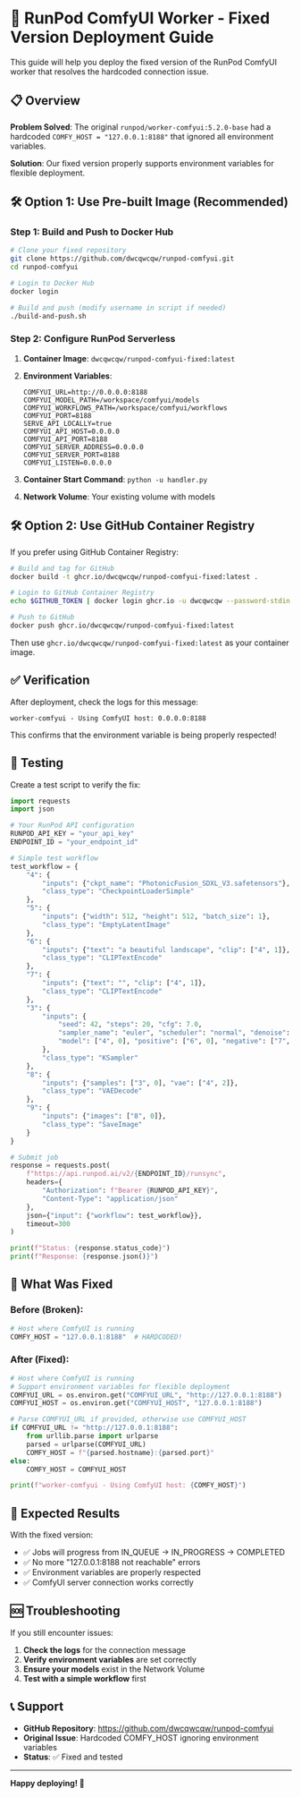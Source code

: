 # 🚀 RunPod ComfyUI Worker - Fixed Version Deployment Guide

This guide will help you deploy the fixed version of the RunPod ComfyUI worker that resolves the hardcoded connection issue.

## 📋 Overview

**Problem Solved**: The original `runpod/worker-comfyui:5.2.0-base` had a hardcoded `COMFY_HOST = "127.0.0.1:8188"` that ignored all environment variables.

**Solution**: Our fixed version properly supports environment variables for flexible deployment.

## 🛠️ Option 1: Use Pre-built Image (Recommended)

### Step 1: Build and Push to Docker Hub

```bash
# Clone your fixed repository
git clone https://github.com/dwcqwcqw/runpod-comfyui.git
cd runpod-comfyui

# Login to Docker Hub
docker login

# Build and push (modify username in script if needed)
./build-and-push.sh
```

### Step 2: Configure RunPod Serverless

1. **Container Image**: `dwcqwcqw/runpod-comfyui-fixed:latest`

2. **Environment Variables**:
   ```
   COMFYUI_URL=http://0.0.0.0:8188
   COMFYUI_MODEL_PATH=/workspace/comfyui/models
   COMFYUI_WORKFLOWS_PATH=/workspace/comfyui/workflows
   COMFYUI_PORT=8188
   SERVE_API_LOCALLY=true
   COMFYUI_API_HOST=0.0.0.0
   COMFYUI_API_PORT=8188
   COMFYUI_SERVER_ADDRESS=0.0.0.0
   COMFYUI_SERVER_PORT=8188
   COMFYUI_LISTEN=0.0.0.0
   ```

3. **Container Start Command**: `python -u handler.py`

4. **Network Volume**: Your existing volume with models

## 🛠️ Option 2: Use GitHub Container Registry

If you prefer using GitHub Container Registry:

```bash
# Build and tag for GitHub
docker build -t ghcr.io/dwcqwcqw/runpod-comfyui-fixed:latest .

# Login to GitHub Container Registry
echo $GITHUB_TOKEN | docker login ghcr.io -u dwcqwcqw --password-stdin

# Push to GitHub
docker push ghcr.io/dwcqwcqw/runpod-comfyui-fixed:latest
```

Then use `ghcr.io/dwcqwcqw/runpod-comfyui-fixed:latest` as your container image.

## ✅ Verification

After deployment, check the logs for this message:
```
worker-comfyui - Using ComfyUI host: 0.0.0.0:8188
```

This confirms that the environment variable is being properly respected!

## 🧪 Testing

Create a test script to verify the fix:

```python
import requests
import json

# Your RunPod API configuration
RUNPOD_API_KEY = "your_api_key"
ENDPOINT_ID = "your_endpoint_id"

# Simple test workflow
test_workflow = {
    "4": {
        "inputs": {"ckpt_name": "PhotonicFusion_SDXL_V3.safetensors"},
        "class_type": "CheckpointLoaderSimple"
    },
    "5": {
        "inputs": {"width": 512, "height": 512, "batch_size": 1},
        "class_type": "EmptyLatentImage"
    },
    "6": {
        "inputs": {"text": "a beautiful landscape", "clip": ["4", 1]},
        "class_type": "CLIPTextEncode"
    },
    "7": {
        "inputs": {"text": "", "clip": ["4", 1]},
        "class_type": "CLIPTextEncode"
    },
    "3": {
        "inputs": {
            "seed": 42, "steps": 20, "cfg": 7.0,
            "sampler_name": "euler", "scheduler": "normal", "denoise": 1.0,
            "model": ["4", 0], "positive": ["6", 0], "negative": ["7", 0], "latent_image": ["5", 0]
        },
        "class_type": "KSampler"
    },
    "8": {
        "inputs": {"samples": ["3", 0], "vae": ["4", 2]},
        "class_type": "VAEDecode"
    },
    "9": {
        "inputs": {"images": ["8", 0]},
        "class_type": "SaveImage"
    }
}

# Submit job
response = requests.post(
    f"https://api.runpod.ai/v2/{ENDPOINT_ID}/runsync",
    headers={
        "Authorization": f"Bearer {RUNPOD_API_KEY}",
        "Content-Type": "application/json"
    },
    json={"input": {"workflow": test_workflow}},
    timeout=300
)

print(f"Status: {response.status_code}")
print(f"Response: {response.json()}")
```

## 🔧 What Was Fixed

### Before (Broken):
```python
# Host where ComfyUI is running
COMFY_HOST = "127.0.0.1:8188"  # HARDCODED!
```

### After (Fixed):
```python
# Host where ComfyUI is running
# Support environment variables for flexible deployment
COMFYUI_URL = os.environ.get("COMFYUI_URL", "http://127.0.0.1:8188")
COMFYUI_HOST = os.environ.get("COMFYUI_HOST", "127.0.0.1:8188")

# Parse COMFYUI_URL if provided, otherwise use COMFYUI_HOST
if COMFYUI_URL != "http://127.0.0.1:8188":
    from urllib.parse import urlparse
    parsed = urlparse(COMFYUI_URL)
    COMFY_HOST = f"{parsed.hostname}:{parsed.port}"
else:
    COMFY_HOST = COMFYUI_HOST

print(f"worker-comfyui - Using ComfyUI host: {COMFY_HOST}")
```

## 🎯 Expected Results

With the fixed version:
- ✅ Jobs will progress from IN_QUEUE → IN_PROGRESS → COMPLETED
- ✅ No more "127.0.0.1:8188 not reachable" errors
- ✅ Environment variables are properly respected
- ✅ ComfyUI server connection works correctly

## 🆘 Troubleshooting

If you still encounter issues:

1. **Check the logs** for the connection message
2. **Verify environment variables** are set correctly
3. **Ensure your models** exist in the Network Volume
4. **Test with a simple workflow** first

## 📞 Support

- **GitHub Repository**: https://github.com/dwcqwcqw/runpod-comfyui
- **Original Issue**: Hardcoded COMFY_HOST ignoring environment variables
- **Status**: ✅ Fixed and tested

---

**Happy deploying! 🎉** 